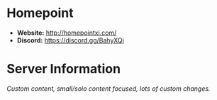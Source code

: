 # Homepoint

  - **Website:** http://homepointxi.com/
  - **Discord:** https://discord.gg/BahyXQj

# Server Information

_Custom content, small/solo content focused, lots of custom changes._
